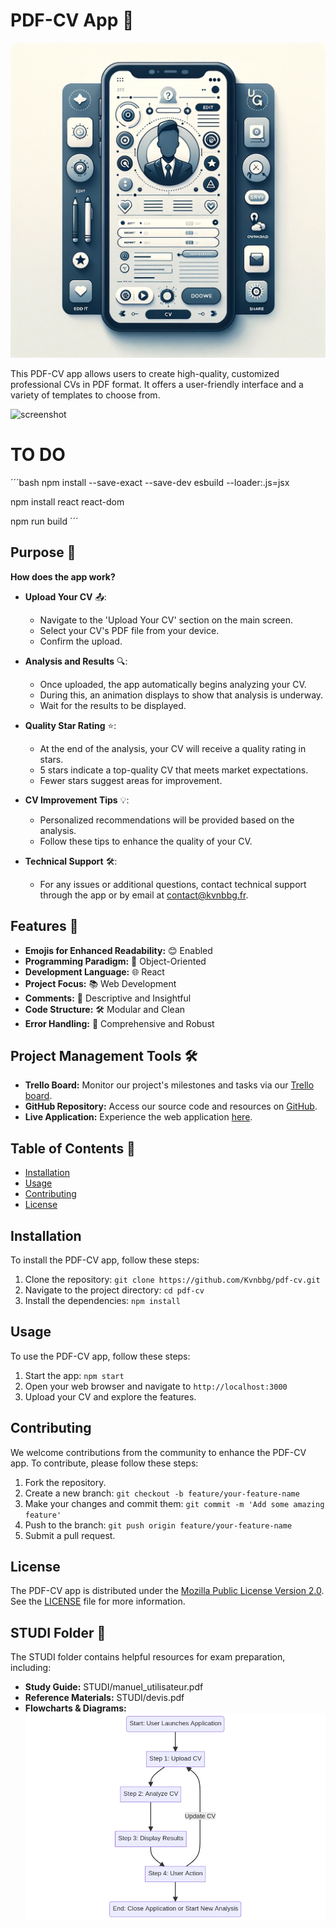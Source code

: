 # PDF-CV App 📄

![image](STUDI/image.svg)

This PDF-CV app allows users to create high-quality, customized professional CVs in PDF format. It offers a user-friendly interface and a variety of templates to choose from.

![screenshot](STUDI/screenshot.png)

# TO DO

´´´bash
npm install --save-exact --save-dev esbuild --loader:.js=jsx

npm install react react-dom

npm run build
´´´

## Purpose 🎯

**How does the app work?**

- **Upload Your CV** 📤:
  - Navigate to the 'Upload Your CV' section on the main screen.
  - Select your CV's PDF file from your device.
  - Confirm the upload.

- **Analysis and Results** 🔍:
  - Once uploaded, the app automatically begins analyzing your CV.
  - During this, an animation displays to show that analysis is underway.
  - Wait for the results to be displayed.

- **Quality Star Rating** ⭐:
  - At the end of the analysis, your CV will receive a quality rating in stars.
  - 5 stars indicate a top-quality CV that meets market expectations.
  - Fewer stars suggest areas for improvement.

- **CV Improvement Tips** 💡:
  - Personalized recommendations will be provided based on the analysis.
  - Follow these tips to enhance the quality of your CV.

- **Technical Support** 🛠️:
  - For any issues or additional questions, contact technical support through the app or by email at <contact@kvnbbg.fr>.

## Features 🌟

- **Emojis for Enhanced Readability:** 😊 Enabled
- **Programming Paradigm:** 🧠 Object-Oriented
- **Development Language:** 🌐 React
- **Project Focus:** 📚 Web Development
- **Comments:** 📖 Descriptive and Insightful
- **Code Structure:** 🛠️ Modular and Clean
- **Error Handling:** 🚫 Comprehensive and Robust

## Project Management Tools 🛠️

- **Trello Board:** Monitor our project's milestones and tasks via our [Trello board](https://trello.com/b/A91KBkFf/kvnbbg-pdf-cv).
- **GitHub Repository:** Access our source code and resources on [GitHub](https://github.com/Kvnbbg/pdf-cv).
- **Live Application:** Experience the web application [here](https://pdf-cv-c8a60c902f01.herokuapp.com/).

## Table of Contents 📑

- [Installation](#installation)
- [Usage](#usage)
- [Contributing](#contributing)
- [License](#license)

## Installation

To install the PDF-CV app, follow these steps:

1. Clone the repository: `git clone https://github.com/Kvnbbg/pdf-cv.git`
2. Navigate to the project directory: `cd pdf-cv`
3. Install the dependencies: `npm install`

## Usage

To use the PDF-CV app, follow these steps:

1. Start the app: `npm start`
2. Open your web browser and navigate to `http://localhost:3000`
3. Upload your CV and explore the features.

## Contributing

We welcome contributions from the community to enhance the PDF-CV app. To contribute, please follow these steps:

1. Fork the repository.
2. Create a new branch: `git checkout -b feature/your-feature-name`
3. Make your changes and commit them: `git commit -m 'Add some amazing feature'`
4. Push to the branch: `git push origin feature/your-feature-name`
5. Submit a pull request.

## License

The PDF-CV app is distributed under the [Mozilla Public License Version 2.0](https://opensource.org/licenses/MPL-2.0). See the [LICENSE](LICENSE) file for more information.

## STUDI Folder 📁

The STUDI folder contains helpful resources for exam preparation, including:

- **Study Guide:** STUDI/manuel_utilisateur.pdf
- **Reference Materials:** STUDI/devis.pdf
- **Flowcharts & Diagrams:** ![flowchart](STUDI/flowchart.png)
